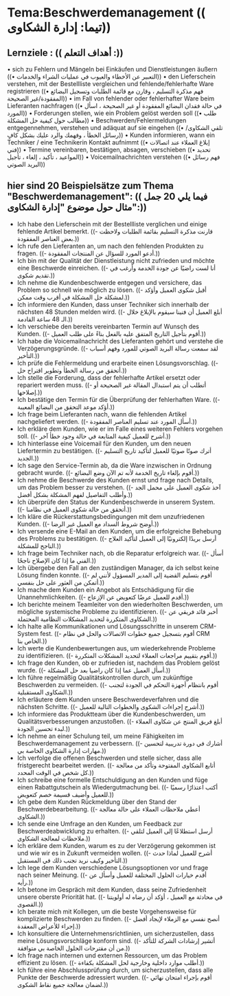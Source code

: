 # Tema:Beschwerdemanagement (( تيما: إدارة الشكاوى))
## Lernziele : (( أهداف التعلم :))
• sich zu Fehlern und Mängeln bei Einkäufen und Dienstleistungen äußern ((• التعبير عن الأخطاء والعيوب في عمليات الشراء والخدمات))
• den Lieferschein verstehen, mit der Bestellliste vergleichen und fehlende/fehlerhafte Ware registrieren ((• فهم مذكرة التسليم ، وقارن مع قائمة الطلبات وتسجيل البضائع المفقودة/غير الصحيحة))
• im Fall von fehlender oder fehlerhafter Ware beim Lieferanten nachfragen ((• في حالة فقدان البضائع المفقودة أو غير الصحيحة ، اسأل المورد))
• Forderungen stellen, wie ein Problem gelöst werden soll ((• طلب مطالب حول كيفية حل المشكلة))
• Beschwerden/Fehlermeldungen entgegennehmen, verstehen und adäquat auf sie eingehen ((• تلقي الشكاوى/رسائل الخطأ ، وفهمك والرد عليك بشكل كافٍ))
• Kunden informieren, wann ein Techniker / eine Technikerin Kontakt aufnimmt ((• إبلاغ العملاء عند اتصالات فني))
• Termine vereinbaren, bestätigen, absagen, verschieben ((• تحديد المواعيد ، تأكيد ، إلغاء ، تأجيل))
• Voicemailnachrichten verstehen ((• فهم رسائل البريد الصوتي))
## hier sind 20 Beispielsätze zum Thema "Beschwerdemanagement": (( فيما يلي 20 جمل مثال حول موضوع "إدارة الشكاوى":))
- Ich habe den Lieferschein mit der Bestellliste verglichen und einige fehlende Artikel bemerkt. ((- قارنت مذكرة التسليم بقائمة الطلبات ولاحظت بعض العناصر المفقودة.))
- Ich rufe den Lieferanten an, um nach den fehlenden Produkten zu fragen. ((- أدعو المورد للسؤال عن المنتجات المفقودة.))
- Ich bin mit der Qualität der Dienstleistung nicht zufrieden und möchte eine Beschwerde einreichen. ((- أنا لست راضيًا عن جودة الخدمة وأرغب في تقديم شكوى.))
- Ich nehme die Kundenbeschwerde entgegen und versichere, das Problem so schnell wie möglich zu lösen. ((- أقبل شكوى العميل وأؤكد لمشكلة حل المشكلة في أقرب وقت ممكن.))
- Ich informiere den Kunden, dass unser Techniker sich innerhalb der nächsten 48 Stunden melden wird. ((- أبلغ العميل أن فنينا سيقوم بالإبلاغ خلال الـ 48 ساعة القادمة.))
- Ich verschiebe den bereits vereinbarten Termin auf Wunsch des Kunden. ((- أقوم بتأجيل التاريخ المتفق عليه بالفعل بناءً على طلب العميل.))
- Ich habe die Voicemailnachricht des Lieferanten gehört und verstehe die Verzögerungsgründe. ((- لقد سمعت رسالة البريد الصوتي للمورد وفهم أسباب التأخير.))
- Ich prüfe die Fehlermeldung und erarbeite einen Lösungsvorschlag. ((- أتحقق من رسالة الخطأ وتطوير اقتراح حل.))
- Ich stelle die Forderung, dass der fehlerhafte Artikel ersetzt oder repariert werden muss. ((- أتطلب أن يتم استبدال المقالة غير الصحيحة أو إصلاحها.))
- Ich bestätige den Termin für die Überprüfung der fehlerhaften Ware. ((- أؤكد موعد التحقق من البضائع المعيبة.))
- Ich frage beim Lieferanten nach, wann die fehlenden Artikel nachgeliefert werden. ((- أسأل المورد عند تسليم العناصر المفقودة.))
- Ich erkläre dem Kunden, wie er im Falle eines weiteren Fehlers vorgehen soll. ((- أشرح للعميل كيفية المتابعة في حالة وجود خطأ آخر.))
- Ich hinterlasse eine Voicemail für den Kunden, um den neuen Liefertermin zu bestätigen. ((- أترك صوتًا صوتيًا للعميل لتأكيد تاريخ التسليم الجديد.))
- Ich sage den Service-Termin ab, da die Ware inzwischen in Ordnung gebracht wurde. ((- أقوم بإلغاء تاريخ الخدمة لأنه تم الآن وضع البضائع.))
- Ich nehme die Beschwerde des Kunden ernst und frage nach Details, um das Problem besser zu verstehen. ((- آخذ شكوى العميل على محمل الجد وأطلب التفاصيل لفهم المشكلة بشكل أفضل.))
- Ich überprüfe den Status der Kundenbeschwerde in unserem System. ((- أتحقق من حالة شكوى العميل في نظامنا.))
- Ich kläre die Rückerstattungsbedingungen mit dem unzufriedenen Kunden. ((- أوضح شروط السداد مع العميل غير الرضا.))
- Ich versende eine E-Mail an den Kunden, um die erfolgreiche Behebung des Problems zu bestätigen. ((- أرسل بريدًا إلكترونيًا إلى العميل لتأكيد العلاج الناجح للمشكلة.))
- Ich frage beim Techniker nach, ob die Reparatur erfolgreich war. ((- أسأل الفني ما إذا كان الإصلاح ناجحًا.))
- Ich übergebe den Fall an den zuständigen Manager, da ich selbst keine Lösung finden konnte. ((- أقوم بتسليم القضية إلى المدير المسؤول لأنني لم أتمكن من العثور على حل بنفسي.))
- Ich mache dem Kunden ein Angebot als Entschädigung für die Unannehmlichkeiten. ((- أقدم للعميل عرضًا كتعويض عن الإزعاج.))
- Ich berichte meinem Teamleiter von den wiederholten Beschwerden, um mögliche systemische Probleme zu identifizieren. ((- أخبر قائد فريقي عن الشكاوى المتكررة لتحديد المشكلات النظامية المحتملة.))
- Ich halte alle Kommunikationen und Lösungsschritte in unserem CRM-System fest. ((- أقوم بتسجيل جميع خطوات الاتصالات والحل في نظام CRM الخاص بنا.))
- Ich werte die Kundenbewertungen aus, um wiederkehrende Probleme zu identifizieren. ((- أقوم بتقييم مراجعات العملاء لتحديد المشكلات المتكررة.))
- Ich frage den Kunden, ob er zufrieden ist, nachdem das Problem gelöst wurde. ((- أسأل العميل عما إذا كان راضيا بعد حل المشكلة.))
- Ich führe regelmäßig Qualitätskontrollen durch, um zukünftige Beschwerden zu vermeiden. ((- أقوم بانتظام أجهزة التحكم في الجودة لتجنب الشكاوى المستقبلية.))
- Ich erläutere dem Kunden unsere Beschwerdeverfahren und die nächsten Schritte. ((- أشرح إجراءات الشكوى والخطوات التالية للعميل.))
- Ich informiere das Produktteam über die Kundenbeschwerden, um Qualitätsverbesserungen anzustoßen. ((- أبلغ فريق المنتج عن شكاوى العملاء لبدء تحسين الجودة.))
- Ich nehme an einer Schulung teil, um meine Fähigkeiten im Beschwerdemanagement zu verbessern. ((- أشارك في دورة تدريبية لتحسين مهارات إدارة الشكاوى الخاصة بي.))
- Ich verfolge die offenen Beschwerden und stelle sicher, dass alle fristgerecht bearbeitet werden. ((- أتابع الشكاوى المفتوحة وتأكد من معالجة كل شخص في الوقت المحدد.))
- Ich schreibe eine formelle Entschuldigung an den Kunden und füge einen Rabattgutschein als Wiedergutmachung bei. ((- أكتب اعتذارًا رسميًا للعميل وأضيف قسيمة خصم كتعويض.))
- Ich gebe dem Kunden Rückmeldung über den Stand der Beschwerdebearbeitung. ((- أعطي ملاحظات العملاء على حالة معالجة الشكاوى.))
- Ich sende eine Umfrage an den Kunden, um Feedback zur Beschwerdeabwicklung zu erhalten. ((- أرسل استطلاعًا إلى العميل لتلقي ملاحظات لمعالجة الشكاوى.))
- Ich erkläre dem Kunden, warum es zu der Verzögerung gekommen ist und wie wir es in Zukunft vermeiden wollen. ((- أشرح للعميل لماذا حدث التأخير وكيف نريد تجنب ذلك في المستقبل.))
- Ich lege dem Kunden verschiedene Lösungsoptionen vor und frage nach seiner Meinung. ((- أقدم خيارات الحلول المختلفة للعميل وأسأل عن رأيه.))
- Ich betone im Gespräch mit dem Kunden, dass seine Zufriedenheit unsere oberste Priorität hat. ((- في محادثة مع العميل ، أؤكد أن رضاه له أولويتنا القصوى.))
- Ich berate mich mit Kollegen, um die beste Vorgehensweise für komplizierte Beschwerden zu finden. ((- أنصح نفسي مع الزملاء لإيجاد أفضل إجراء للأعراض المعقدة.))
- Ich konsultiere die Unternehmensrichtlinien, um sicherzustellen, dass meine Lösungsvorschläge konform sind. ((- أتشير إرشادات الشركة للتأكد من أن مقترحات الحلول الخاصة بي متوافقة.))
- Ich frage nach internen und externen Ressourcen, um das Problem effizient zu lösen. ((- أطلب موارد داخلية وخارجية لحل المشكلة بكفاءة.))
- Ich führe eine Abschlussprüfung durch, um sicherzustellen, dass alle Punkte der Beschwerde adressiert wurden. ((- أقوم بإجراء امتحان نهائي لضمان معالجة جميع نقاط الشكوى.))
